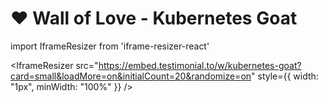 # ❤️ Wall of Love - Kubernetes Goat

import IframeResizer from 'iframe-resizer-react'

<IframeResizer
  src="https://embed.testimonial.to/w/kubernetes-goat?card=small&loadMore=on&initialCount=20&randomize=on"
  style={{ width: "1px", minWidth: "100%" }}
/>
